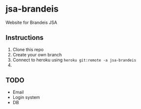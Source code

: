 # jsa-brandeis
Website for Brandeis JSA

## Instructions
1. Clone this repo
2. Create your own branch
3. Connect to heroku using `heroku git:remote -a jsa-brandeis`
4. 

## TODO
* Email
* Login system
* DB
